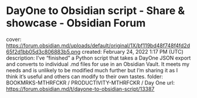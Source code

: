 # DayOne to Obsidian script - Share & showcase - Obsidian Forum

cover: https://forum.obsidian.md/uploads/default/original/1X/bf119bd48f748f4fd2d65f2d1bb05d3c806883b5.png
created: February 24, 2022 1:17 PM (UTC)
description: I’ve “finished” a Python script that takes a DayOne JSON export and converts to individual .md files for use in an Obsidian Vault.  It meets my needs and is unlikely to be modified much further but I’m sharing it as I think it’s useful and others can modify to their own tastes.
folder: BOOKMRKS-MTHRFCKR / PRODUCTIVITY-MTHRFCKR / Day One
url: https://forum.obsidian.md/t/dayone-to-obsidian-script/13387